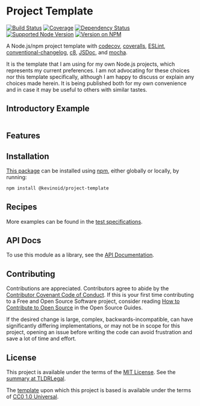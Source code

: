 Project Template
================

[![Build Status](https://img.shields.io/github/workflow/status/kevinoid/node-project-template/Node.js%20CI/main.svg?style=flat&label=build)](https://github.com/kevinoid/node-project-template/actions?query=branch%3Amain)
[![Coverage](https://img.shields.io/codecov/c/github/kevinoid/project-template.svg?style=flat)](https://codecov.io/github/kevinoid/project-template?branch=main)
[![Dependency Status](https://img.shields.io/david/kevinoid/project-template.svg?style=flat)](https://david-dm.org/kevinoid/project-template)
[![Supported Node Version](https://img.shields.io/node/v/@kevinoid/project-template.svg?style=flat)](https://www.npmjs.com/package/@kevinoid/project-template)
[![Version on NPM](https://img.shields.io/npm/v/@kevinoid/project-template.svg?style=flat)](https://www.npmjs.com/package/@kevinoid/project-template)

A Node.js/npm project template with [codecov](https://codecov.io/),
[coveralls](https://coveralls.io/), [ESLint](https://eslint.org/),
[conventional-changelog](https://github.com/conventional-changelog/conventional-changelog/tree/master/packages/conventional-changelog-cli),
[c8](https://github.com/bcoe/c8), [JSDoc](http://usejsdoc.org/), and
[mocha](https://mochajs.org/).

It is the template that I am using for my own Node.js projects, which
represents my current preferences.  I am not advocating for these choices nor
this template specifically, although I am happy to discuss or explain any
choices made herein.  It is being published both for my own convenience and
in case it may be useful to others with similar tastes.

## Introductory Example

```js
```

## Features


## Installation

[This package](https://www.npmjs.com/package/@kevinoid/project-template) can be
installed using [npm](https://www.npmjs.com/), either globally or locally, by
running:

```sh
npm install @kevinoid/project-template
```

## Recipes

More examples can be found in the [test
specifications](https://kevinoid.github.io/project-template/spec).

## API Docs

To use this module as a library, see the [API
Documentation](https://kevinoid.github.io/project-template/api).

## Contributing

Contributions are appreciated.  Contributors agree to abide by the [Contributor
Covenant Code of
Conduct](https://www.contributor-covenant.org/version/1/4/code-of-conduct.html).
If this is your first time contributing to a Free and Open Source Software
project, consider reading [How to Contribute to Open
Source](https://opensource.guide/how-to-contribute/)
in the Open Source Guides.

If the desired change is large, complex, backwards-incompatible, can have
significantly differing implementations, or may not be in scope for this
project, opening an issue before writing the code can avoid frustration and
save a lot of time and effort.

## License

This project is available under the terms of the [MIT License](LICENSE.txt).
See the [summary at TLDRLegal](https://tldrlegal.com/license/mit-license).

The [template](https://github.com/kevinoid/node-project-template) upon which
this project is based is available under the terms of
[CC0 1.0 Universal](https://creativecommons.org/publicdomain/zero/1.0/).
